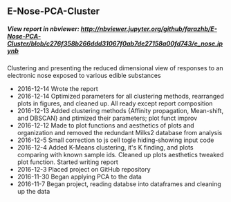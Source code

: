
## E-Nose-PCA-Cluster

##### View report in nbviewer: http://nbviewer.jupyter.org/github/farazhb/E-Nose-PCA-Cluster/blob/c276f358b266ddd31067f0ab7de27158a00fd743/e_nose.ipynb


Clustering and presenting the reduced dimensional view of responses to an electronic nose exposed to various edible substances

- 2016-12-14  Wrote the report
- 2016-12-14  Optimized parameters for all clustering methods, rearranged plots in figures, and cleaned up. All ready except report composition
- 2016-12-13  Added clustering methods {Affinity propagation, Mean-shift, and DBSCAN} and ptimized their parameters; plot funct improv
- 2016-12-12  Made to plot functions and aesthetics of plots and organization and removed the redundant Milks2 database from analysis
- 2016-12-5   Small correction to js cell togle hiding-showing input code
- 2016-12-4   Added K-Means clustering, it's K finding, and plots comparing with known sample ids. Cleaned up plots aesthetics tweaked plot function. Started writing report
- 2016-12-3   Placed project on GitHub repository
- 2016-11-30  Began applying PCA to the data
- 2016-11-7   Began project, reading databse into dataframes and cleaning up the data
